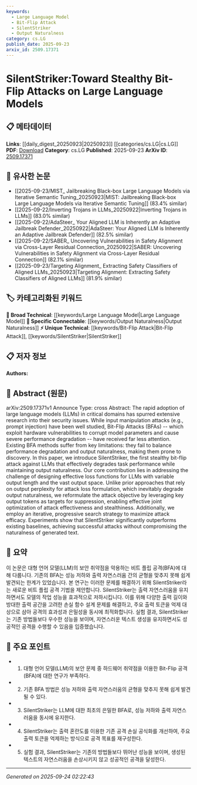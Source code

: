 ```yaml
---
keywords:
  - Large Language Model
  - Bit-Flip Attack
  - SilentStriker
  - Output Naturalness
category: cs.LG
publish_date: 2025-09-23
arxiv_id: 2509.17371
---
```


<!-- KEYWORD_LINKING_METADATA:
{
  "processed_timestamp": "2025-09-24T02:22:43.514077",
  "vocabulary_version": "1.0",
  "selected_keywords": [
    "Large Language Model",
    "Bit-Flip Attack",
    "SilentStriker",
    "Output Naturalness"
  ],
  "rejected_keywords": [],
  "similarity_scores": {
    "Large Language Model": 0.85,
    "Bit-Flip Attack": 0.78,
    "SilentStriker": 0.8,
    "Output Naturalness": 0.72
  },
  "extraction_method": "AI_prompt_based",
  "budget_applied": true,
  "candidates_json": {
    "candidates": [
      {
        "surface": "Large Language Models",
        "canonical": "Large Language Model",
        "aliases": [
          "LLMs"
        ],
        "category": "broad_technical",
        "rationale": "Central to the paper's focus on security vulnerabilities in LLMs.",
        "novelty_score": 0.2,
        "connectivity_score": 0.9,
        "specificity_score": 0.7,
        "link_intent_score": 0.85
      },
      {
        "surface": "Bit-Flip Attacks",
        "canonical": "Bit-Flip Attack",
        "aliases": [
          "BFA"
        ],
        "category": "unique_technical",
        "rationale": "A unique attack method discussed extensively in the paper.",
        "novelty_score": 0.75,
        "connectivity_score": 0.65,
        "specificity_score": 0.8,
        "link_intent_score": 0.78
      },
      {
        "surface": "SilentStriker",
        "canonical": "SilentStriker",
        "aliases": [],
        "category": "unique_technical",
        "rationale": "The primary novel contribution of the paper, representing a new attack method.",
        "novelty_score": 0.85,
        "connectivity_score": 0.5,
        "specificity_score": 0.9,
        "link_intent_score": 0.8
      },
      {
        "surface": "output naturalness",
        "canonical": "Output Naturalness",
        "aliases": [],
        "category": "specific_connectable",
        "rationale": "A key metric for evaluating the stealthiness of attacks on LLMs.",
        "novelty_score": 0.4,
        "connectivity_score": 0.7,
        "specificity_score": 0.65,
        "link_intent_score": 0.72
      }
    ],
    "ban_list_suggestions": [
      "performance degradation",
      "task performance"
    ]
  },
  "decisions": [
    {
      "candidate_surface": "Large Language Models",
      "resolved_canonical": "Large Language Model",
      "decision": "linked",
      "scores": {
        "novelty": 0.2,
        "connectivity": 0.9,
        "specificity": 0.7,
        "link_intent": 0.85
      }
    },
    {
      "candidate_surface": "Bit-Flip Attacks",
      "resolved_canonical": "Bit-Flip Attack",
      "decision": "linked",
      "scores": {
        "novelty": 0.75,
        "connectivity": 0.65,
        "specificity": 0.8,
        "link_intent": 0.78
      }
    },
    {
      "candidate_surface": "SilentStriker",
      "resolved_canonical": "SilentStriker",
      "decision": "linked",
      "scores": {
        "novelty": 0.85,
        "connectivity": 0.5,
        "specificity": 0.9,
        "link_intent": 0.8
      }
    },
    {
      "candidate_surface": "output naturalness",
      "resolved_canonical": "Output Naturalness",
      "decision": "linked",
      "scores": {
        "novelty": 0.4,
        "connectivity": 0.7,
        "specificity": 0.65,
        "link_intent": 0.72
      }
    }
  ]
}
-->

# SilentStriker:Toward Stealthy Bit-Flip Attacks on Large Language Models

## 📋 메타데이터

**Links**: [[daily_digest_20250923|20250923]] [[categories/cs.LG|cs.LG]]
**PDF**: [Download](https://arxiv.org/pdf/2509.17371.pdf)
**Category**: cs.LG
**Published**: 2025-09-23
**ArXiv ID**: [2509.17371](https://arxiv.org/abs/2509.17371)

## 🔗 유사한 논문
- [[2025-09-23/MIST_ Jailbreaking Black-box Large Language Models via Iterative Semantic Tuning_20250923|MIST: Jailbreaking Black-box Large Language Models via Iterative Semantic Tuning]] (83.4% similar)
- [[2025-09-22/Inverting Trojans in LLMs_20250922|Inverting Trojans in LLMs]] (83.0% similar)
- [[2025-09-22/AdaSteer_ Your Aligned LLM is Inherently an Adaptive Jailbreak Defender_20250922|AdaSteer: Your Aligned LLM is Inherently an Adaptive Jailbreak Defender]] (82.5% similar)
- [[2025-09-22/SABER_ Uncovering Vulnerabilities in Safety Alignment via Cross-Layer Residual Connection_20250922|SABER: Uncovering Vulnerabilities in Safety Alignment via Cross-Layer Residual Connection]] (82.1% similar)
- [[2025-09-23/Targeting Alignment_ Extracting Safety Classifiers of Aligned LLMs_20250923|Targeting Alignment: Extracting Safety Classifiers of Aligned LLMs]] (81.9% similar)

## 🏷️ 카테고리화된 키워드
**🧠 Broad Technical**: [[keywords/Large Language Model|Large Language Model]]
**🔗 Specific Connectable**: [[keywords/Output Naturalness|Output Naturalness]]
**⚡ Unique Technical**: [[keywords/Bit-Flip Attack|Bit-Flip Attack]], [[keywords/SilentStriker|SilentStriker]]

## 📋 저자 정보

**Authors:** 

## 📄 Abstract (원문)

arXiv:2509.17371v1 Announce Type: cross 
Abstract: The rapid adoption of large language models (LLMs) in critical domains has spurred extensive research into their security issues. While input manipulation attacks (e.g., prompt injection) have been well studied, Bit-Flip Attacks (BFAs) -- which exploit hardware vulnerabilities to corrupt model parameters and cause severe performance degradation -- have received far less attention. Existing BFA methods suffer from key limitations: they fail to balance performance degradation and output naturalness, making them prone to discovery. In this paper, we introduce SilentStriker, the first stealthy bit-flip attack against LLMs that effectively degrades task performance while maintaining output naturalness. Our core contribution lies in addressing the challenge of designing effective loss functions for LLMs with variable output length and the vast output space. Unlike prior approaches that rely on output perplexity for attack loss formulation, which inevitably degrade output naturalness, we reformulate the attack objective by leveraging key output tokens as targets for suppression, enabling effective joint optimization of attack effectiveness and stealthiness. Additionally, we employ an iterative, progressive search strategy to maximize attack efficacy. Experiments show that SilentStriker significantly outperforms existing baselines, achieving successful attacks without compromising the naturalness of generated text.

## 📝 요약

이 논문은 대형 언어 모델(LLM)의 보안 취약점을 악용하는 비트 플립 공격(BFA)에 대해 다룹니다. 기존의 BFA는 성능 저하와 출력 자연스러움 간의 균형을 맞추지 못해 쉽게 발견되는 한계가 있었습니다. 본 연구는 이러한 문제를 해결하기 위해 SilentStriker라는 새로운 비트 플립 공격 기법을 제안합니다. SilentStriker는 출력 자연스러움을 유지하면서도 모델의 작업 성능을 효과적으로 저하시킵니다. 이를 위해 다양한 출력 길이와 방대한 출력 공간을 고려한 손실 함수 설계 문제를 해결하고, 주요 출력 토큰을 억제 대상으로 삼아 공격의 효과성과 은밀성을 동시에 최적화합니다. 실험 결과, SilentStriker는 기존 방법들보다 우수한 성능을 보이며, 자연스러운 텍스트 생성을 유지하면서도 성공적인 공격을 수행할 수 있음을 입증했습니다.

## 🎯 주요 포인트

- 1. 대형 언어 모델(LLM)의 보안 문제 중 하드웨어 취약점을 이용한 Bit-Flip 공격(BFA)에 대한 연구가 부족하다.
- 2. 기존 BFA 방법은 성능 저하와 출력 자연스러움의 균형을 맞추지 못해 쉽게 발견될 수 있다.
- 3. SilentStriker는 LLM에 대한 최초의 은밀한 BFA로, 성능 저하와 출력 자연스러움을 동시에 유지한다.
- 4. SilentStriker는 출력 혼란도를 이용한 기존 공격 손실 공식화를 개선하여, 주요 출력 토큰을 억제하는 방식으로 공격 목표를 재구성한다.
- 5. 실험 결과, SilentStriker는 기존의 방법들보다 뛰어난 성능을 보이며, 생성된 텍스트의 자연스러움을 손상시키지 않고 성공적인 공격을 달성한다.


---

*Generated on 2025-09-24 02:22:43*